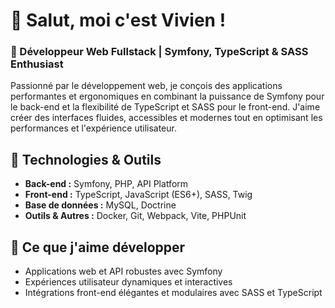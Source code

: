 # 👋 Salut, moi c'est Vivien !

### 🚀 Développeur Web Fullstack | Symfony, TypeScript & SASS Enthusiast

Passionné par le développement web, je conçois des applications performantes et ergonomiques en combinant la puissance de Symfony pour le back-end et la flexibilité de TypeScript et SASS pour le front-end. J'aime créer des interfaces fluides, accessibles et modernes tout en optimisant les performances et l'expérience utilisateur.

## 🔧 Technologies & Outils
- **Back-end :** Symfony, PHP, API Platform
- **Front-end :** TypeScript, JavaScript (ES6+), SASS, Twig
- **Base de données :** MySQL, Doctrine
- **Outils & Autres :** Docker, Git, Webpack, Vite, PHPUnit

## 🌱 Ce que j'aime développer
- Applications web et API robustes avec Symfony
- Expériences utilisateur dynamiques et interactives
- Intégrations front-end élégantes et modulaires avec SASS et TypeScript

<!--
**viviengajac/viviengajac** is a ✨ _special_ ✨ repository because its `README.md` (this file) appears on your GitHub profile.

Here are some ideas to get you started:

- 🔭 I’m currently working on ...
- 🌱 I’m currently learning ...
- 👯 I’m looking to collaborate on ...
- 🤔 I’m looking for help with ...
- 💬 Ask me about ...
- 📫 How to reach me: ...
- 😄 Pronouns: ...
- ⚡ Fun fact: ...
-->
